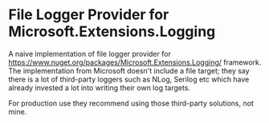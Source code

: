 # File Logger Provider for Microsoft.Extensions.Logging

A naive implementation of file logger provider for https://www.nuget.org/packages/Microsoft.Extensions.Logging/ framework. The implementation from Microsoft doesn't include a file target; they say there is a lot of third-party loggers such as NLog, Serilog etc which have already invested a lot into writing their own log targets. 

For production use they recommend using those third-party solutions, not mine.
